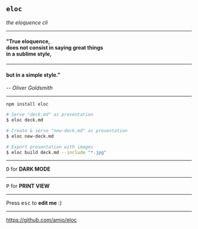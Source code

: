 ## `eloc`

_the eloquence cli_

---

#### "True __eloquence__,<br /> does not consist in saying great things<br/> in a sublime style,

---

#### but in a simple style."

_-- Oliver Goldsmith_

---

`npm install eloc`

```bash
# Serve "deck.md" as presentation
$ eloc deck.md

# Create & serve "new-deck.md" as presentation
$ eloc new-deck.md

# Export presentation with images
$ eloc build deck.md --include "*.jpg"
```

---

<kbd>D</kbd> for __DARK MODE__

---

<kbd>P</kbd> for __PRINT VIEW__

---

Press <kbd>esc</kbd> to __edit me__ :)

---

https://github.com/amio/eloc
